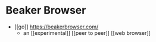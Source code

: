 # Beaker Browser

- [[go]] https://beakerbrowser.com/
  - an [[experimental]] [[peer to peer]] [[web browser]]


